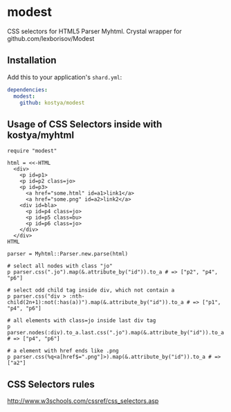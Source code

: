 # modest

CSS selectors for HTML5 Parser Myhtml. Crystal wrapper for github.com/lexborisov/Modest

## Installation


Add this to your application's `shard.yml`:

```yaml
dependencies:
  modest:
    github: kostya/modest
```


## Usage of CSS Selectors inside with kostya/myhtml


```crystal
require "modest"

html = <<-HTML
  <div>
    <p id=p1>
    <p id=p2 class=jo>
    <p id=p3>
      <a href="some.html" id=a1>link1</a>
      <a href="some.png" id=a2>link2</a>
    <div id=bla>
      <p id=p4 class=jo>
      <p id=p5 class=bu>
      <p id=p6 class=jo>
    </div>
  </div>
HTML

parser = Myhtml::Parser.new.parse(html)

# select all nodes with class "jo"
p parser.css(".jo").map(&.attribute_by("id")).to_a # => ["p2", "p4", "p6"]

# select odd child tag inside div, which not contain a
p parser.css("div > :nth-child(2n+1):not(:has(a))").map(&.attribute_by("id")).to_a # => ["p1", "p4", "p6"]

# all elements with class=jo inside last div tag
p parser.nodes(:div).to_a.last.css(".jo").map(&.attribute_by("id")).to_a # => ["p4", "p6"]

# a element with href ends like .png
p parser.css(%q<a[href$=".png"]>).map(&.attribute_by("id")).to_a # => ["a2"]

```

## CSS Selectors rules
http://www.w3schools.com/cssref/css_selectors.asp
